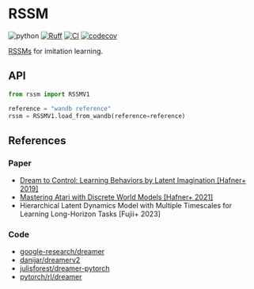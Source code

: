 # RSSM

![python](https://img.shields.io/badge/python-3.10-blue)
[![Ruff](https://img.shields.io/endpoint?url=https://raw.githubusercontent.com/charliermarsh/ruff/main/assets/badge/v2.json)](https://github.com/astral-sh/ruff)
[![CI](https://github.com/nomutin/RSSM/actions/workflows/ci.yaml/badge.svg)](https://github.com/nomutin/RSSM/actions/workflows/ci.yaml)
[![codecov](https://codecov.io/gh/nomutin/RSSM/graph/badge.svg?token=YMR2H87R5C)](https://codecov.io/gh/nomutin/RSSM)

[RSSMs](https://danijar.com/project/dreamer/) for imitation learning.

## API

```python
from rssm import RSSMV1

reference = "wandb reference"
rssm = RSSMV1.load_from_wandb(reference=reference)
```

## References

### Paper

- [Dream to Control: Learning Behaviors by Latent Imagination [Hafner+ 2019]](https://arxiv.org/abs/1912.01603)
- [Mastering Atari with Discrete World Models [Hafner+ 2021]](https://arxiv.org/abs/2010.02193)
- Hierarchical Latent Dynamics Model with Multiple Timescales for Learning Long-Horizon Tasks [Fujii+ 2023]

### Code

- [google-research/dreamer](https://github.com/google-research/dreamer)
- [danijar/dreamerv2](https://github.com/danijar/dreamerv2)
- [julisforest/dreamer-pytorch](https://github.com/juliusfrost/dreamer-pytorch)
- [pytorch/rl/dreamer](https://github.com/pytorch/rl/blob/main/examples/dreamer/dreamer.py)
